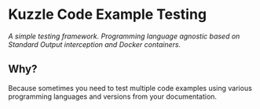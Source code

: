 # Kuzzle Code Example Testing

_A simple testing framework. Programming language agnostic based on Standard Output interception and Docker containers._


## Why?

Because sometimes you need to test multiple code examples using various programming languages and versions from your documentation.



